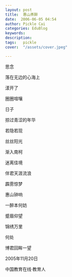 ```yaml
---
layout: post  
title:  惠山茶醉  
date:  2006-06-05 04:54  
author: Pickle Cai  
categories: EduBlog  
keywords: 
description:   
tags:	pickle   
cover:  "/assets/cover.jpeg"  

---  
```

    
 



 



思念



落在无边的心海上



漾开了



圈圈喧嚷



日子



掠过青涩的年华



若隐若现



丝丝阳光



渐入南柯

 

迷离佳境

伴君天涯流浪



霹雳惊梦



惠山钟响



一醉本何妨



蹙眉仰望

 

锦绣万里

何处



博君回眸一望



 2005年11月20日



		    
 中国教育在线·教育人

